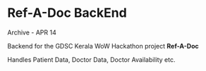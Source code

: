 # Ref-A-Doc BackEnd

Archive - APR 14

Backend for the GDSC Kerala WoW Hackathon project **Ref-A-Doc**

Handles Patient Data, Doctor Data, Doctor Availability etc.

